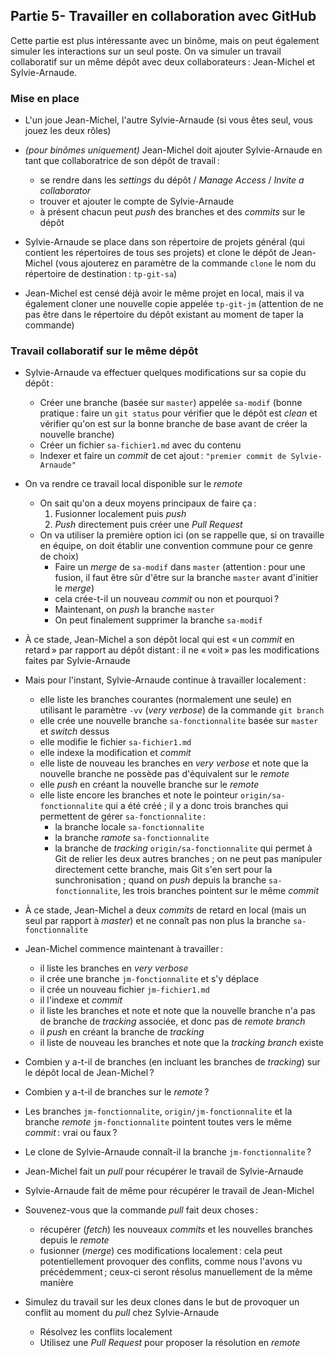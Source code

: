 ## Partie 5- Travailler en collaboration avec GitHub

Cette partie est plus intéressante avec un binôme, mais on peut également simuler les interactions sur un seul poste. On va simuler un travail collaboratif sur un même dépôt avec deux collaborateurs : Jean-Michel et Sylvie-Arnaude.

### Mise en place

- L'un joue Jean-Michel, l'autre Sylvie-Arnaude (si vous êtes seul, vous jouez les deux rôles)

- _(pour binômes uniquement)_ Jean-Michel doit ajouter Sylvie-Arnaude en tant que collaboratrice de son dépôt de travail :

  - se rendre dans les _settings_ du dépôt / _Manage Access_ / _Invite a collaborator_
  - trouver et ajouter le compte de Sylvie-Arnaude
  - à présent chacun peut _push_ des branches et des _commits_ sur le dépôt

- Sylvie-Arnaude se place dans son répertoire de projets général (qui contient les répertoires de tous ses projets) et clone le dépôt de Jean-Michel (vous ajouterez en paramètre de la commande `clone` le nom du répertoire de destination : `tp-git-sa`)

- Jean-Michel est censé déjà avoir le même projet en local, mais il va également cloner une nouvelle copie appelée `tp-git-jm` (attention de ne pas être dans le répertoire du dépôt existant au moment de taper la commande)

### Travail collaboratif sur le même dépôt

- Sylvie-Arnaude va effectuer quelques modifications sur sa copie du dépôt :

  - Créer une branche (basée sur `master`) appelée `sa-modif` (bonne pratique : faire un `git status` pour vérifier que le dépôt est _clean_ et vérifier qu'on est sur la bonne branche de base avant de créer la nouvelle branche)
  - Créer un fichier `sa-fichier1.md` avec du contenu
  - Indexer et faire un _commit_ de cet ajout : `"premier commit de Sylvie-Arnaude"`

- On va rendre ce travail local disponible sur le _remote_

  - On sait qu'on a deux moyens principaux de faire ça :
    1. Fusionner localement puis _push_
    2. _Push_ directement puis créer une _Pull Request_
  - On va utiliser la première option ici (on se rappelle que, si on travaille en équipe, on doit établir une convention commune pour ce genre de choix)
    - Faire un _merge_ de `sa-modif` dans `master` (attention : pour une fusion, il faut être sûr d'être sur la branche `master` avant d'initier le _merge_)
    - cela crée-t-il un nouveau _commit_ ou non et pourquoi ?
    - Maintenant, on _push_ la branche `master`
    - On peut finalement supprimer la branche `sa-modif`

- À ce stade, Jean-Michel a son dépôt local qui est « un _commit_ en retard » par rapport au dépôt distant : il ne « voit » pas les modifications faites par Sylvie-Arnaude

- Mais pour l'instant, Sylvie-Arnaude continue à travailler localement :

  - elle liste les branches courantes (normalement une seule) en utilisant le paramètre `-vv` (_very verbose_) de la commande `git branch`
  - elle crée une nouvelle branche `sa-fonctionnalite` basée sur `master` et _switch_ dessus
  - elle modifie le fichier `sa-fichier1.md`
  - elle indexe la modification et _commit_
  - elle liste de nouveau les branches en _very verbose_ et note que la nouvelle branche ne possède pas d'équivalent sur le _remote_
  - elle _push_ en créant la nouvelle branche sur le _remote_
  - elle liste encore les branches et note le pointeur `origin/sa-fonctionnalite` qui a été créé ; il y a donc trois branches qui permettent de gérer `sa-fonctionnalite` :
    - la branche locale `sa-fonctionnalite`
    - la branche _ramote_ `sa-fonctionnalite`
    - la branche de _tracking_ `origin/sa-fonctionnalite` qui permet à Git de relier les deux autres branches ; on ne peut pas manipuler directement cette branche, mais Git s'en sert pour la sunchronisation ; quand on _push_ depuis la branche `sa-fonctionnalite`, les trois branches pointent sur le même _commit_

- À ce stade, Jean-Michel a deux _commits_ de retard en local (mais un seul par rapport à _master_) et ne connaît pas non plus la branche `sa-fonctionnalite`

- Jean-Michel commence maintenant à travailler :
  - il liste les branches en _very verbose_
  - il crée une branche `jm-fonctionnalite` et s'y déplace
  - il crée un nouveau fichier `jm-fichier1.md`
  - il l'indexe et _commit_
  - il liste les branches et note et note que la nouvelle branche n'a pas de branche de _tracking_ associée, et donc pas de _remote branch_
  - il _push_ en créant la branche de _tracking_
  - il liste de nouveau les branches et note que la _tracking branch_ existe

- Combien y a-t-il de branches (en incluant les branches de _tracking_) sur le dépôt local de Jean-Michel ?

- Combien y a-t-il de branches sur le *remote* ?

- Les branches `jm-fonctionnalite`, `origin/jm-fonctionnalite` et la branche _remote_ `jm-fonctionnalite` pointent toutes vers le même *commit* : vrai ou faux ?

- Le clone de Sylvie-Arnaude connaît-il la branche `jm-fonctionnalite` ?

- Jean-Michel fait un _pull_ pour récupérer le travail de Sylvie-Arnaude

- Sylvie-Arnaude fait de même pour récupérer le travail de Jean-Michel

- Souvenez-vous que la commande _pull_ fait deux choses :

  - récupérer (_fetch_) les nouveaux _commits_ et les nouvelles branches depuis le _remote_
  - fusionner (_merge_) ces modifications localement : cela peut potentiellement provoquer des conflits, comme nous l'avons vu précédemment ; ceux-ci seront résolus manuellement de la même manière

- Simulez du travail sur les deux clones dans le but de provoquer un conflit au moment du _pull_ chez Sylvie-Arnaude

  - Résolvez les conflits localement
  - Utilisez une _Pull Request_ pour proposer la résolution en _remote_
